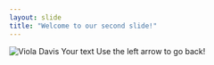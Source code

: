 ```yaml
---
layout: slide
title: "Welcome to our second slide!"
---
```

![Viola Davis](https://media.giphy.com/media/l0MYzAwMPl8s0jtSg/giphy.gif)
Your text
Use the left arrow to go back!

